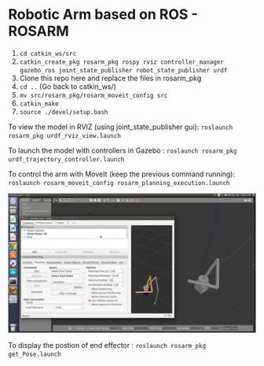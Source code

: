 # Robotic Arm based on ROS - ROSARM

1. `cd catkin_ws/src`
2. `catkin_create_pkg rosarm_pkg rospy rviz controller_manager gazebo_ros joint_state_publisher robot_state_publisher urdf`
3. Clone this repo here and replace the files in rosarm_pkg
4. `cd ..` (Go back to catkin_ws/)
5. `mv src/rosarm_pkg/rosarm_moveit_config src`
6. `catkin_make`
7. `source ./devel/setup.bash`


To view the model in RVIZ (using joint_state_publisher gui): `roslaunch rosarm_pkg urdf_rviz_view.launch`

To launch the model with controllers in Gazebo : `roslaunch rosarm_pkg urdf_trajectory_controller.launch `

To control the arm with MoveIt (keep the previous command running): `roslaunch rosarm_moveit_config rosarm_planning_execution.launch` 

![](Screenshot%20from%202019-02-02%2022-07-05.png)

To display the postion of end effector : `roslaunch rosarm_pkg get_Pose.launch `
